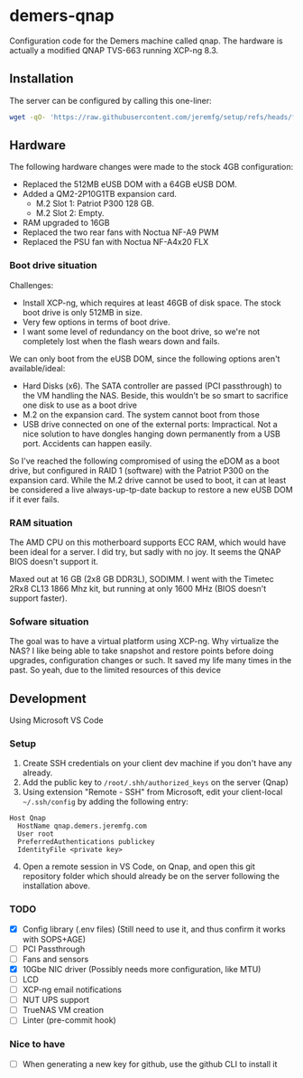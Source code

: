 # demers-qnap

Configuration code for the Demers machine called qnap. The hardware is actually a modified QNAP TVS-663 running XCP-ng 8.3.

## Installation
The server can be configured by calling this one-liner:
```bash
wget -qO- 'https://raw.githubusercontent.com/jeremfg/setup/refs/heads/feature/linux-setup/src/setup_git.sh' | bash -s -- git@github.com:homeinfra/demers-qnap.git feature/initial -- ./src/setup.sh
```

## Hardware
The following hardware changes were made to the stock 4GB configuration:

- Replaced the 512MB eUSB DOM with a 64GB eUSB DOM.
- Added a QM2-2P10G1TB expansion card.
  - M.2 Slot 1: Patriot P300 128 GB.
  - M.2 Slot 2: Empty.
- RAM upgraded to 16GB
- Replaced the two rear fans with Noctua NF-A9 PWM
- Replaced the PSU fan with Noctua NF-A4x20 FLX

### Boot drive situation
Challenges:
- Install XCP-ng, which requires at least 46GB of disk space. The stock boot drive is only 512MB in size.
- Very few options in terms of boot drive.
- I want some level of redundancy on the boot drive, so we're not completely lost when the flash wears down and fails.

We can only boot from the eUSB DOM, since the following options aren't available/ideal:
- Hard Disks (x6). The SATA controller are passed (PCI passthrough) to the VM handling the NAS. Beside, this wouldn't be so smart to sacrifice one disk to use as a boot drive
- M.2 on the expansion card. The system cannot boot from those
- USB drive connected on one of the external ports: Impractical. Not a nice solution to have dongles hanging down permanently from a USB port. Accidents can happen easily.

So I've reached the following compromised of using the eDOM as a boot drive, but configured in RAID 1 (software) with the Patriot P300 on the expansion card. While the M.2 drive cannot be used to boot, it can at least be considered a live always-up-tp-date backup to restore a new eUSB DOM if it ever fails.

### RAM situation
The AMD CPU on this motherboard supports ECC RAM, which would have been ideal for a server. I did try, but sadly with no joy. It seems the QNAP BIOS doesn't support it.

Maxed out at 16 GB (2x8 GB DDR3L), SODIMM.
I went with the Timetec 2Rx8 CL13 1866 Mhz kit, but running at only 1600 MHz (BIOS doesn't support faster).

### Sofware situation
The goal was to have a virtual platform using XCP-ng. Why virtualize the NAS? I like being able to take snapshot and restore points before doing upgrades, configuration changes or such. It saved my life many times in the past. So yeah, due to the limited resources of this device

## Development ##
Using Microsoft VS Code

### Setup
1. Create SSH credentials on your client dev machine if you don't have any already.
1. Add the public key to `/root/.shh/authorized_keys` on the server (Qnap)
1. Using extension "Remote - SSH" from Microsoft, edit your client-local `~/.ssh/config` by adding the following entry:
```
Host Qnap
  HostName qnap.demers.jeremfg.com
  User root
  PreferredAuthentications publickey
  IdentityFile <private key>
```
4. Open a remote session in VS Code, on Qnap, and open this git repository folder which should already be on the server following the installation above.

### TODO

- [x] Config library (.env files) (Still need to use it, and thus confirm it works with SOPS+AGE)
- [ ] PCI Passthrough
- [ ] Fans and sensors
- [x] 10Gbe NIC driver (Possibly needs more configuration, like MTU)
- [ ] LCD
- [ ] XCP-ng email notifications
- [ ] NUT UPS support
- [ ] TrueNAS VM creation
- [ ] Linter (pre-commit hook)

### Nice to have

- [ ] When generating a new key for github, use the github CLI to install it